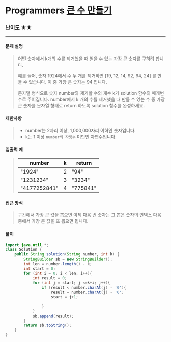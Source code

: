 # Programmers [큰 수 만들기](https://school.programmers.co.kr/learn/courses/30/lessons/43883)

### 난이도 ★★

---

#### 문제 설명

> 어떤 숫자에서 k개의 수를 제거했을 때 얻을 수 있는 가장 큰 숫자를 구하려 합니다.
>
> 예를 들어, 숫자 1924에서 수 두 개를 제거하면 [19, 12, 14, 92, 94, 24] 를 만들 수 있습니다. 이 중 가장 큰 숫자는 94 입니다.
>
> 문자열 형식으로 숫자 number와 제거할 수의 개수 k가 solution 함수의 매개변수로 주어집니다. number에서 k 개의 수를 제거했을 때 만들 수 있는 수 중 가장 큰 숫자를 문자열 형태로 return 하도록 solution 함수를 완성하세요.

#### 제한사항

>- number는 2자리 이상, 1,000,000자리 이하인 숫자입니다.
>- k는 1 이상 `number의 자릿수` 미만인 자연수입니다.
>

#### 입출력 예

> | number       | k    | return   |
> | ------------ | ---- | -------- |
> | "1924"       | 2    | "94"     |
> | "1231234"    | 3    | "3234"   |
> | "4177252841" | 4    | "775841" |

#### 접근 방식

> 구간에서 가장 큰 값을 뽑으면 이제 다음 번 숫자는 그 뽑은 숫자의 인덱스 다음 중에서 가장 큰 값을 또 뽑으면 됩니다. 

#### 풀이

```java
import java.util.*;
class Solution {
    public String solution(String number, int k) {
        StringBuilder sb = new StringBuilder();
        int len = number.length() - k;
        int start = 0;
        for (int i = 0; i < len; i++){
            int result = 0;
            for (int j = start; j <=k+i; j++){
                if (result < number.charAt(j) - '0'){
                    result = number.charAt(j) - '0';
                    start = j+1;
                    
                }
            }
            sb.append(result);
        }
        return sb.toString();
    }
}
```

